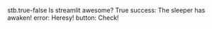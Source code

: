 stb.true-false
Is streamlit awesome?
True
success: The sleeper has awaken!
error: Heresy!
button: Check!